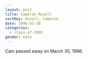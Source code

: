 ```yaml
---
layout: post
title: Cameron Rozell
sortKey: Rozell, Cameron
date: 1996-03-30
categories:
  - class-of-1993
gender: male
---
```


Cam passed away on March 30, 1996.
